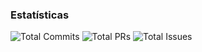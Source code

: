 ### Estatísticas

![Total Commits](https://img.shields.io/badge/Total%20Commits-29-brightgreen)
![Total PRs](https://img.shields.io/badge/Total%20PRs-4-blue)
![Total Issues](https://img.shields.io/badge/Total%20Issues-49-red)
